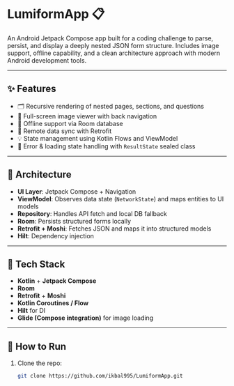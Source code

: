 # LumiformApp 📋

An Android Jetpack Compose app built for a coding challenge to parse, persist, and display a deeply nested JSON form structure. Includes image support, offline capability, and a clean architecture approach with modern Android development tools.

---

## ✨ Features

- 🗂️ Recursive rendering of nested pages, sections, and questions
- 📸 Full-screen image viewer with back navigation
- 🛜 Offline support via Room database
- 🔄 Remote data sync with Retrofit
- 💡 State management using Kotlin Flows and ViewModel
- 💬 Error & loading state handling with `ResultState` sealed class

---

## 🧱 Architecture


- **UI Layer**: Jetpack Compose + Navigation
- **ViewModel**: Observes data state (`NetworkState`) and maps entities to UI models
- **Repository**: Handles API fetch and local DB fallback
- **Room**: Persists structured forms locally
- **Retrofit + Moshi**: Fetches JSON and maps it into structured models
- **Hilt**: Dependency injection

---

## 🔧 Tech Stack

- **Kotlin** + **Jetpack Compose**
- **Room**
- **Retrofit** + **Moshi**
- **Kotlin Coroutines / Flow**
- **Hilt** for DI
- **Glide (Compose integration)** for image loading

---

## 🚀 How to Run

1. Clone the repo:
   ```bash
   git clone https://github.com/ikbal995/LumiformApp.git
